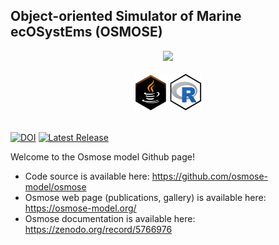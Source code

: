 ## Object-oriented Simulator of Marine ecOSystEms (OSMOSE)

<div align="center">
  <img src="https://documentation.osmose-model.org/_images/logo-osmose.svg" width=100pt>
</div>

<br>

<div align="center">
  <img src="https://github.com/osmose-model/.github/blob/master/profile/pictures/java-picture.png?raw=true" height=60pt>
  <img src="https://github.com/osmose-model/.github/blob/master/profile/pictures/r-picture.png?raw=true" height=60pt>
</div>

</br>

[![DOI](https://zenodo.org/badge/48296200.svg)](https://zenodo.org/badge/latestdoi/48296200)
[![Latest Release](https://img.shields.io/github/release/osmose-model/osmose.svg)](https://github.com/osmose-model/osmose/releases)

Welcome to the Osmose model Github page!

- Code source is available here: https://github.com/osmose-model/osmose
- Osmose web page (publications, gallery) is available here: https://osmose-model.org/
- Osmose documentation is available here: https://zenodo.org/record/5766976
